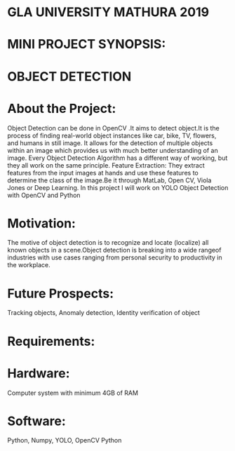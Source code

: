  # GLA UNIVERSITY MATHURA 2019
 # MINI PROJECT SYNOPSIS:
 # OBJECT DETECTION
 # About the Project:
Object Detection can be done in OpenCV .It aims to detect object.It is the process of finding real-world object instances like car, bike, TV, flowers, and humans in still image. It allows for the detection of multiple objects within an image which provides us with  much better understanding of an image.
Every Object Detection Algorithm has a different way of working, but they all work on the same principle.
Feature Extraction: They extract features from the input images at hands and use these features to determine the class of the image.Be it through MatLab, Open CV, Viola Jones or Deep Learning. In this project I will work on YOLO Object Detection with OpenCV and Python

#  Motivation: 
The motive of object detection is to recognize and locate (localize) all known objects in a scene.Object detection is breaking into a wide rangeof industries with use cases ranging from personal security to productivity in the workplace.


# Future Prospects:
  Tracking objects,
  Anomaly detection,
  Identity verification of object
  
# Requirements:

# Hardware:
   Computer system with minimum 4GB of RAM


# Software:
   Python,
   Numpy,
   YOLO,
   OpenCV Python
   
   
 


